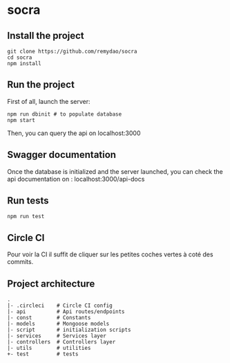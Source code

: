 # socra

## Install the project

```shell
git clone https://github.com/remydao/socra
cd socra
npm install
```

## Run the project

First of all, launch the server:

```shell
npm run dbinit # to populate database
npm start
```

Then, you can query the api on localhost:3000

## Swagger documentation

Once the database is initialized and the server launched, you can check the api documentation on :
localhost:3000/api-docs

## Run tests

```shell
npm run test
```

## Circle CI

Pour voir la CI il suffit de cliquer sur les petites coches vertes à coté des commits.


## Project architecture

```
.
|- .circleci    # Circle CI config
|- api          # Api routes/endpoints
|- const        # Constants
|- models       # Mongoose models
|- script       # initialization scripts
|- services     # Services layer
|- controllers  # Controllers layer
|- utils        # utilities
+- test         # tests
```
